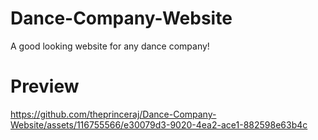 # Dance-Company-Website
A good looking website for any dance company!

# Preview
https://github.com/theprinceraj/Dance-Company-Website/assets/116755566/e30079d3-9020-4ea2-ace1-882598e63b4c


